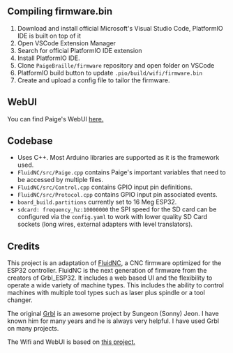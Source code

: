 ## Compiling firmware.bin

1. Download and install official Microsoft's Visual Studio Code, PlatformIO IDE is built on top of it
2. Open VSCode Extension Manager
3. Search for official PlatformIO IDE extension
4. Install PlatformIO IDE.
5. Clone `PaigeBraille/firmware` repository and open folder on VSCode
6. PlatformIO build button to update `.pio/build/wifi/firmware.bin`
6. Create and upload a config file to tailor the firmware. 

## WebUI

You can find Paige's WebUI [here.](https://github.com/PaigeBraille/paige-web-app)

## Codebase
- Uses C++. Most Arduino libraries are supported as it is the framework used.
- `FluidNC/src/Paige.cpp` contains Paige's important variables that need to be accessed by multiple files.
- `FluidNC/src/Control.cpp` contains GPIO input pin definitions.
- `FluidNC/src/Protocol.cpp` contains GPIO input pin associated events.
- `board_build.partitions` currently set to 16 Meg ESP32.
- `sdcard: frequency_hz:10000000` the SPI speed for the SD card can be configured via the `config.yaml` to work with lower quality SD Card sockets (long wires, external adapters with level translators).

## Credits

This project is an adaptation of [FluidNC](https://github.com/bdring/FluidNC),  a CNC firmware optimized for the ESP32 controller. FluidNC is the next generation of firmware from the creators of Grbl_ESP32. It includes a web based UI and the flexibility to operate a wide variety of machine types. This includes the ability to control machines with multiple tool types such as laser plus spindle or a tool changer. 

The original [Grbl](https://github.com/gnea/grbl) is an awesome project by Sungeon (Sonny) Jeon. I have known him for many years and he is always very helpful. I have used Grbl on many projects.

The Wifi and WebUI is based on [this project.](https://github.com/luc-github/ESP3D-WEBUI)  
